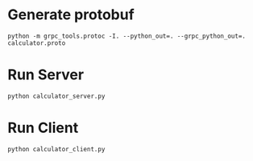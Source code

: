 # Generate protobuf

```
python -m grpc_tools.protoc -I. --python_out=. --grpc_python_out=. calculator.proto
```

# Run Server

```
python calculator_server.py
```

# Run Client

```
python calculator_client.py
```
